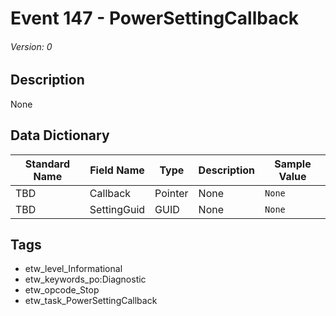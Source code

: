 # Event 147 - PowerSettingCallback
###### Version: 0

## Description
None

## Data Dictionary
|Standard Name|Field Name|Type|Description|Sample Value|
|---|---|---|---|---|
|TBD|Callback|Pointer|None|`None`|
|TBD|SettingGuid|GUID|None|`None`|

## Tags
* etw_level_Informational
* etw_keywords_po:Diagnostic
* etw_opcode_Stop
* etw_task_PowerSettingCallback